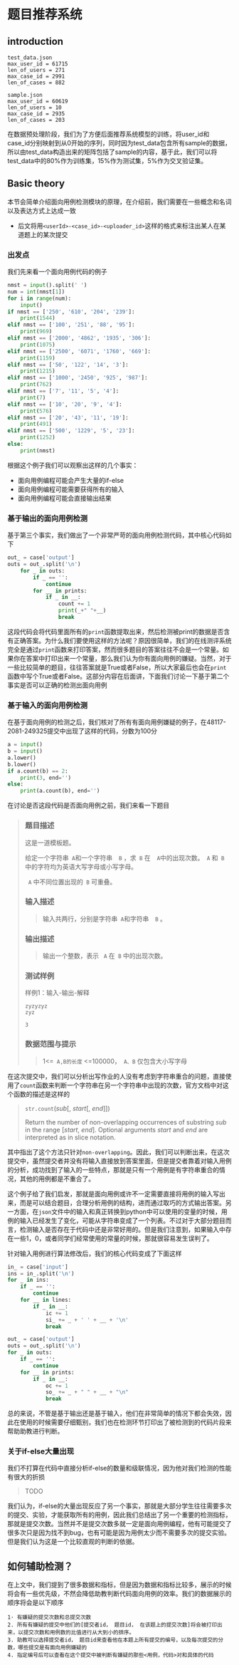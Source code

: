 # 题目推荐系统

## introduction

```
test_data.json
max_user_id = 61715
len_of_users = 271
max_case_id = 2991
len_of_cases = 882

sample.json
max_user_id = 60619
len_of_users = 10
max_case_id = 2935
len_of_cases = 203
```

在数据预处理阶段，我们为了方便后面推荐系统模型的训练，将user_id和case_id分别映射到从0开始的序列，同时因为test_data包含所有sample的数据，所以由test_data构造出来的矩阵包括了sample的内容，基于此，我们可以将test_data中的80%作为训练集，15%作为测试集，5%作为交叉验证集。

## Basic theory

本节会简单介绍面向用例检测模块的原理，在介绍前，我们需要在一些概念和名词以及表达方式上达成一致

- 后文将用`<userId>-<case_id>-<uploader_id>`这样的格式来标注出某人在某道题上的某次提交

### 出发点

我们先来看一个面向用例代码的例子

```python
nmst = input().split(' ')
num = int(nmst[1])
for i in range(num):
    input()
if nmst == ['250', '610', '204', '239']:
    print(1544)
elif nmst == ['100', '251', '88', '95']:
    print(969)
elif nmst == ['2000', '4862', '1935', '306']:
    print(1075)
elif nmst == ['2500', '6071', '1760', '669']:
    print(1159)
elif nmst == ['50', '122', '14', '3']:
    print(1215)
elif nmst == ['1000', '2450', '925', '987']:
    print(762)
elif nmst == ['7', '11', '5', '4']:
    print(7)
elif nmst == ['10', '20', '9', '4']:
    print(576)
elif nmst == ['20', '43', '11', '19']:
    print(491)
elif nmst == ['500', '1229', '5', '23']:
    print(1252)
else:
    print(nmst)
```

根据这个例子我们可以观察出这样的几个事实：

- 面向用例编程可能会产生大量的if-else
- 面向用例编程可能需要获得所有的输入
- 面向用例编程可能会直接输出结果

### 基于输出的面向用例检测

基于第三个事实，我们做出了一个非常严苛的面向用例检测代码，其中核心代码如下

```python
out_ = case['output']
outs = out_.split('\n')
    for _ in outs:
        if _ == '':
            continue
        for __ in prints:
            if _ in __:
                count += 1
                print(_+" "+__)
                break
```

这段代码会将代码里面所有的`print`函数提取出来，然后检测被print的数据是否含有正确答案。为什么我们要使用这样的方法呢？原因很简单，我们的在线测评系统完全是通过`print`函数来打印答案，然而很多题目的答案往往不会是一个常量。如果你在答案中打印出来一个常量，那么我们认为你有面向用例的嫌疑。当然，对于一些比较简单的题目，往往答案就是True或者False，所以大家最后也会在`print`函数中写个True或者False。这部分内容在后面讲，下面我们讨论一下基于第二个事实是否可以正确的检测出面向用例

### 基于输入的面向用例检测

在基于面向用例的检测之后，我们核对了所有有面向用例嫌疑的例子，在48117-2081-249325提交中出现了这样的代码，分数为100分

```python
a = input()
b = input()
a.lower()
b.lower()
if a.count(b) == 2:
    print(3, end='')
else:
    print(a.count(b), end='')
```

在讨论是否这段代码是否面向用例之前，我们来看一下题目

> ### 题目描述
>
> 这是一道模板题。
>
> 给定一个字符串` A`和一个字符串`  B` ，求` B` 在`  A`中的出现次数。` A` 和` B` 中的字符均为英语大写字母或小写字母。
>
>  ` A` 中不同位置出现的` B` 可重叠。
>
> ### 输入描述
>
> > 输入共两行，分别是字符串` A`和字符串`  B` 。
>
> ### 输出描述
>
> > 输出一个整数，表示 ` A` 在` B` 中的出现次数。
>
> ### 测试样例
>
> 样例1：输入-输出-解释
>
> ```
> zyzyzyz
> zyz
> ```
>
> ```
> 3
> ```
>
> ### 数据范围与提示
>
> > 1<=` A,B的长度` <=100000，` A、B` 仅包含大小写字母

在这次提交中，我们可以分析出写作业的人没有考虑到字符串重合的问题，直接使用了`count`函数来判断一个字符串在另一个字符串中出现的次数，官方文档中对这个函数的描述是这样的

> `str.count`(*sub*[, *start*[, *end*]])
>
> Return the number of non-overlapping occurrences of substring *sub* in the range [*start*, *end*]. Optional arguments *start* and *end* are interpreted as in slice notation.

其中指出了这个方法只针对`non-overlapping`。因此，我们可以判断出来，在这次提交中，虽然提交者并没有将输入直接放到答案里面，但是提交者靠着对输入用例的分析，成功找到了输入的一些特点，那就是只有一个用例是有字符串重合的情况，其他的用例都是不重合了。

这个例子给了我们启发，那就是面向用例或许不一定需要直接将用例的输入写出来，而是可以结合题目，合理分析用例的结构，进而通过取巧的方式输出答案。另一方面，在`json`文件中的输入和真正转换到python中可以使用的变量的时候，用例的输入已经发生了变化，可能从字符串变成了一个列表。不过对于大部分题目而言，检测输入是否存在于代码中还是非常好用的。但是我们注意到，如果输入中存在一些1，0，或者同学们经常使用的常量的时候，那就很容易发生误判了。

针对输入用例进行算法修改后，我们的核心代码变成了下面这样

```python
in_ = case['input']
ins = in_.split('\n')
for _ in ins:
    if _ == '':
        continue
    for __ in lines:
        if _ in __:
            ic += 1
            si_ += _ + ' ' + __ + '\n'
            break

out_ = case['output']
outs = out_.split('\n')
for _ in outs:
    if _ == '':
        continue
    for __ in prints:
        if _ in __:
            oc += 1
            so_ += _ + " " + __ + "\n"
            break
```

总的来说，不管是基于输出还是基于输入，他们在非常简单的情况下都会失效，因此在使用的时候需要仔细甄别，我们也在检测环节打印出了被检测到的代码片段来帮助助教进行判断。

### 关于if-else大量出现

我们不打算在代码中直接分析if-else的数量和级联情况，因为他对我们检测的性能有很大的折损

> TODO

我们认为，if-else的大量出现反应了另一个事实，那就是大部分学生往往需要多次的提交、实验，才能获取所有的用例，因此我们总结出了另一个重要的检测指标，那就是提交次数。当然并不是提交次数多就一定是面向用例编程，他有可能提交了很多次只是因为找不到bug，也有可能是因为用例太少而不需要多次的提交实验。但是我们认为这是一个比较直观的判断的依据。

## 如何辅助检测？

在上文中，我们提到了很多数据和指标，但是因为数据和指标比较多，展示的时候将会有一些优先级，不然会降低助教判断代码面向用例的效率。我们的数据展示的顺序将会是以下顺序

```
1· 有嫌疑的提交次数和总提交次数
2. 所有有嫌疑的提交中他们的[提交者id， 题目id， 在该题上的提交次数]将会被打印出来，以提交次数和用例数的比值进行从大到小的排序。
3. 助教可以选择提交者id， 题目id来查看他在本题上所有提交的编号，以及每次提交的分数，哪些提交是有面向用例嫌疑的
4. 指定编号后可以查看在这个提交中被判断有嫌疑的那些<用例，代码>对和具体的代码
```

